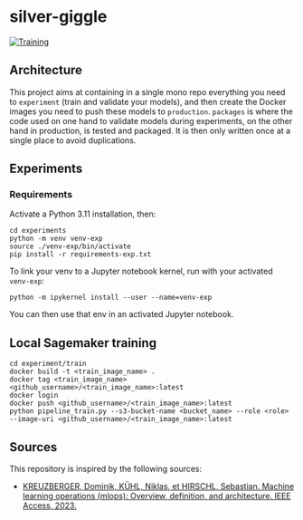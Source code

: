 # silver-giggle

[![Training](https://github.com/theo43/silver-giggle/actions/workflows/sagemaker_workflow.yml/badge.svg)](https://github.com/theo43/silver-giggle/actions/workflows/sagemaker_workflow.yml)

## Architecture
This project aims at containing in a single mono repo everything you need to `experiment` (train and validate
your models), and then create the Docker images you need to push these models to `production`. `packages`
is where the code used on one hand to validate models during experiments, on the other hand in production,
is tested and packaged. It is then only written once at a single place to avoid duplications.

## Experiments
### Requirements
Activate a Python 3.11 installation, then:
```
cd experiments
python -m venv venv-exp
source ./venv-exp/bin/activate
pip install -r requirements-exp.txt
```

To link your venv to a Jupyter notebook kernel, run with your activated `venv-exp`:
```
python -m ipykernel install --user --name=venv-exp
```
You can then use that env in an activated Jupyter notebook.

## Local Sagemaker training
```
cd experiment/train
docker build -t <train_image_name> .
docker tag <train_image_name> <github_username>/<train_image_name>:latest
docker login
docker push <github_username>/<train_image_name>:latest
python pipeline_train.py --s3-bucket-name <bucket_name> --role <role> --image-uri <github_username>/<train_image_name>:latest
```

## Sources

This repository is inspired by the following sources:
- [KREUZBERGER, Dominik, KÜHL, Niklas, et HIRSCHL, Sebastian. Machine learning operations (mlops): Overview, definition, and architecture. IEEE Access, 2023.](https://ieeexplore.ieee.org/stamp/stamp.jsp?arnumber=10081336)
